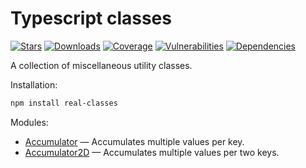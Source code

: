 # Typescript classes

[![Stars](https://img.shields.io/github/stars/ilyub/real-classes)](https://github.com/ilyub/real-classes)
[![Downloads](https://img.shields.io/npm/dm/real-classes)](https://www.npmjs.com/package/real-classes)
[![Coverage](https://img.shields.io/sonar/coverage/ilyub_real-classes.svg?server=https%3A%2F%2Fsonarcloud.io)](https://sonarcloud.io/component_measures?id=ilyub_real-classes&metric=coverage)
[![Vulnerabilities](https://img.shields.io/snyk/vulnerabilities/npm/real-classes)](https://snyk.io/advisor/npm-package/real-classes)
[![Dependencies](https://img.shields.io/librariesio/release/npm/real-classes)](https://libraries.io/npm/real-classes)

A collection of miscellaneous utility classes.

Installation:
```sh
npm install real-classes
```

Modules:
  - [Accumulator](https://ilyub.github.io/real-classes/modules/Accumulator.html) &mdash; Accumulates multiple values per key.
  - [Accumulator2D](https://ilyub.github.io/real-classes/modules/Accumulator2D.html) &mdash; Accumulates multiple values per two keys.
